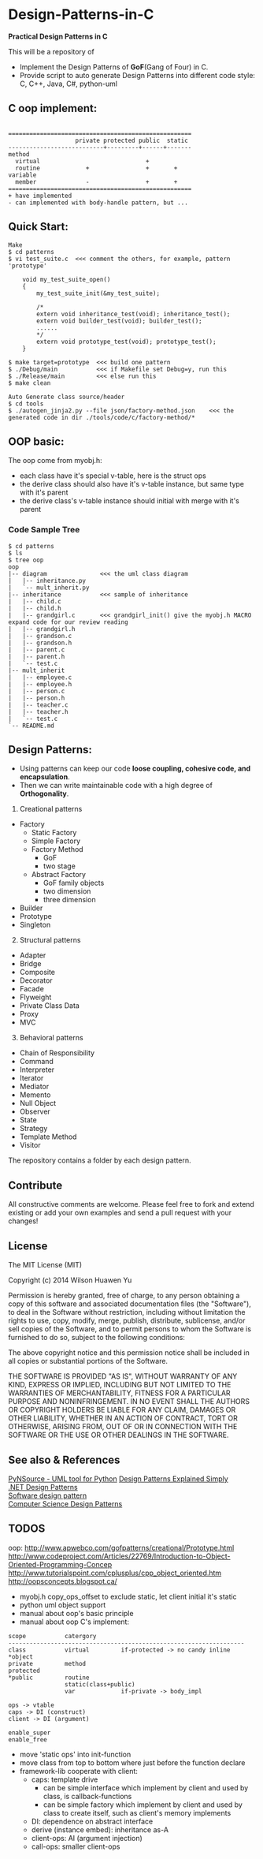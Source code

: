 # Design-Patterns-in-C

**Practical Design Patterns in C**  

This will be a repository of
* Implement the Design Patterns of **GoF**(Gang of Four) in C.  
* Provide script to auto generate Design Patterns into different code style: C, C++, Java, C#, python-uml

## C oop implement:

```

====================================================
                   private protected public  static
---------------------------+---------+------+-------
method
  virtual                              +
  routine             +                +       +
variable
  member              -                +       +
====================================================
+ have implemented
- can implemented with body-handle pattern, but ...

```

## Quick Start:

```
Make
$ cd patterns
$ vi test_suite.c  <<< comment the others, for example, pattern 'prototype'

	void my_test_suite_open()
	{
		my_test_suite_init(&my_test_suite);

		/*
		extern void inheritance_test(void); inheritance_test();
		extern void builder_test(void); builder_test();
		......
		*/
		extern void prototype_test(void); prototype_test();
	}

$ make target=prototype  <<< build one pattern
$ ./Debug/main	         <<< if Makefile set Debug=y, run this
$ ./Release/main         <<< else run this
$ make clean

Auto Generate class source/header
$ cd tools
$ ./autogen_jinja2.py --file json/factory-method.json    <<< the generated code in dir ./tools/code/c/factory-method/*

```

## OOP basic:

The oop come from myobj.h:
* each class have it's special v-table, here is the struct ops
* the derive class should also have it's v-table instance, but same type with it's parent
* the derive class's v-table instance should initial with merge with it's parent

### Code Sample Tree

```
$ cd patterns
$ ls
$ tree oop
oop
|-- diagram               <<< the uml class diagram
|   |-- inheritance.py
|   `-- mult_inherit.py
|-- inheritance           <<< sample of inheritance
|   |-- child.c
|   |-- child.h
|   |-- grandgirl.c       <<< grandgirl_init() give the myobj.h MACRO expand code for our review reading
|   |-- grandgirl.h
|   |-- grandson.c
|   |-- grandson.h
|   |-- parent.c
|   |-- parent.h
|   `-- test.c
|-- mult_inherit
|   |-- employee.c
|   |-- employee.h
|   |-- person.c
|   |-- person.h
|   |-- teacher.c
|   |-- teacher.h
|   `-- test.c
`-- README.md

```

## Design Patterns:

* Using patterns can keep our code **loose coupling, cohesive code, and encapsulation**.
* Then we can write maintainable code with a high degree of **Orthogonality**.

1. Creational patterns
  * Factory
    - Static Factory
    - Simple Factory
    - Factory Method
      + GoF
      + two stage
    - Abstract Factory
      + GoF family objects
      + two dimension
      + three dimension
  * Builder
  * Prototype
  * Singleton
2. Structural patterns
  * Adapter
  * Bridge
  * Composite
  * Decorator
  * Facade
  * Flyweight
  * Private Class Data
  * Proxy
  * MVC
3. Behavioral patterns
  * Chain of Responsibility
  * Command
  * Interpreter
  * Iterator
  * Mediator
  * Memento
  * Null Object
  * Observer
  * State
  * Strategy
  * Template Method
  * Visitor

The repository contains a folder by each design pattern.

## Contribute

All constructive comments are welcome.
Please feel free to fork and extend existing or add your own examples and send a pull request with your changes!

## License

The MIT License (MIT)

Copyright (c) 2014 Wilson Huawen Yu

Permission is hereby granted, free of charge, to any person obtaining a copy
of this software and associated documentation files (the "Software"), to deal
in the Software without restriction, including without limitation the rights
to use, copy, modify, merge, publish, distribute, sublicense, and/or sell
copies of the Software, and to permit persons to whom the Software is
furnished to do so, subject to the following conditions:

The above copyright notice and this permission notice shall be included in all
copies or substantial portions of the Software.

THE SOFTWARE IS PROVIDED "AS IS", WITHOUT WARRANTY OF ANY KIND, EXPRESS OR
IMPLIED, INCLUDING BUT NOT LIMITED TO THE WARRANTIES OF MERCHANTABILITY,
FITNESS FOR A PARTICULAR PURPOSE AND NONINFRINGEMENT. IN NO EVENT SHALL THE
AUTHORS OR COPYRIGHT HOLDERS BE LIABLE FOR ANY CLAIM, DAMAGES OR OTHER
LIABILITY, WHETHER IN AN ACTION OF CONTRACT, TORT OR OTHERWISE, ARISING FROM,
OUT OF OR IN CONNECTION WITH THE SOFTWARE OR THE USE OR OTHER DEALINGS IN THE
SOFTWARE.

## See also & References

[PyNSource - UML tool for Python](http://www.andypatterns.com/index.php/products/pynsource/)
[Design Patterns Explained Simply](http://sourcemaking.com/design_patterns)  
[.NET Design Patterns](http://www.dofactory.com/Patterns/Patterns.aspx)  
[Software design pattern](http://en.wikipedia.org/wiki/Design_pattern_%28computer_science%29)  
[Computer Science Design Patterns](http://en.wikibooks.org/wiki/Computer_Science_Design_Patterns)  

## TODOS

oop:
http://www.apwebco.com/gofpatterns/creational/Prototype.html
http://www.codeproject.com/Articles/22769/Introduction-to-Object-Oriented-Programming-Concep
http://www.tutorialspoint.com/cplusplus/cpp_object_oriented.htm
http://oopsconcepts.blogspot.ca/

* myobj.h copy_ops_offset to exclude static, let client initial it's static
* python uml object support
* manual about oop's basic principle
* manual about oop C's implement:
```
scope           catergory
-------------------------------------------------------------------
class           virtual         if-protected -> no candy inline
*object
private         method
protected
*public         routine
                static(class+public)
                var             if-private -> body_impl

ops -> vtable
caps -> DI (construct)
client -> DI (argument)

enable_super
enable_free

```
* move 'static ops' into init-function
* move class from top to bottom where just before the function declare
* framework-lib cooperate with client:
  - caps: template drive
    + can be simple interface which implement by client and used by class, is callback-functions
    + can be simple factory which implement by client and used by class to create itself, such as client's memory implements
  - DI: dependence on abstract interface
  - derive (instance embed): inheritance as-A
  - client-ops: AI (argument injection)
  - call-ops: smaller client-ops
